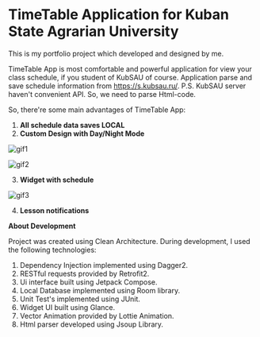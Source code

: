 # TimeTable Application for Kuban State Agrarian University
This is my portfolio project which developed and designed by me.

TimeTable App is most comfortable and powerful application for view your class schedule, if you student of KubSAU of course. Application parse and save schedule information from https://s.kubsau.ru/.
P.S. KubSAU server haven't convenient API. So, we need to parse Html-code.


So, there're some main advantages of TimeTable App:

1. <strong>All schedule data saves LOCAL</strong>
2. <strong>Custom Design with Day/Night Mode</strong>


![gif1](https://github.com/RyanGoslingSatanicMaster/Table/blob/master/ezgif.com-gif-maker%20(1).gif)



![gif2](https://github.com/RyanGoslingSatanicMaster/Table/blob/master/ezgif.com-gif-maker.gif)


3. <strong>Widget with schedule</strong>

![gif3](https://github.com/RyanGoslingSatanicMaster/Table/blob/master/ezgif.com-gif-maker%20(2).gif)

4. <strong>Lesson notifications</strong>

<strong>About Development</strong>

Project was created using Clean Architecture. 
During development, I used the following technologies:
1. Dependency Injection implemented using Dagger2.
2. RESTful requests provided by Retrofit2.
3. Ui interface built using Jetpack Compose.
4. Local Database implemented using Room library.
5. Unit Test's implemented using JUnit.
6. Widget UI built using Glance.
7. Vector Animation provided by Lottie Animation.
8. Html parser developed using Jsoup Library.
